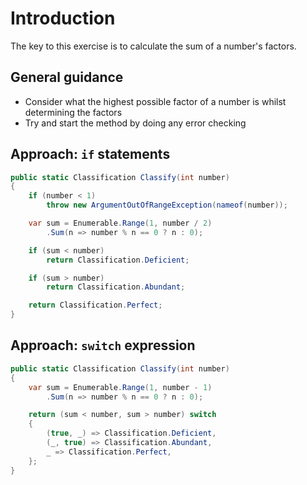 # Introduction

The key to this exercise is to calculate the sum of a number's factors.

## General guidance

- Consider what the highest possible factor of a number is whilst determining the factors
- Try and start the method by doing any error checking

## Approach: `if` statements

```csharp
public static Classification Classify(int number)
{
    if (number < 1)
        throw new ArgumentOutOfRangeException(nameof(number));

    var sum = Enumerable.Range(1, number / 2)
        .Sum(n => number % n == 0 ? n : 0);

    if (sum < number)
        return Classification.Deficient;

    if (sum > number)
        return Classification.Abundant;

    return Classification.Perfect;
}
```

## Approach: `switch` expression

```csharp
public static Classification Classify(int number)
{
    var sum = Enumerable.Range(1, number - 1)
        .Sum(n => number % n == 0 ? n : 0);

    return (sum < number, sum > number) switch
    {
        (true, _) => Classification.Deficient,
        (_, true) => Classification.Abundant,
        _ => Classification.Perfect,
    };
}
```